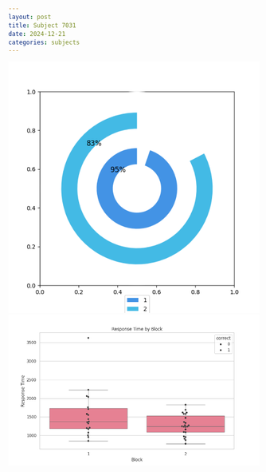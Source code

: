 ```yaml
---
layout: post
title: Subject 7031
date: 2024-12-21
categories: subjects
---
```


![](data/7031/run-3/7031__acc_test.png)
![](data/7031/run-3/7031_rt.png)
